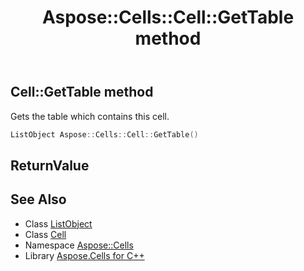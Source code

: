 ﻿---
title: Aspose::Cells::Cell::GetTable method
linktitle: GetTable
second_title: Aspose.Cells for C++ API Reference
description: 'Aspose::Cells::Cell::GetTable method. Gets the table which contains this cell in C++.'
type: docs
weight: 7700
url: /cpp/aspose.cells/cell/gettable/
---
## Cell::GetTable method


Gets the table which contains this cell.

```cpp
ListObject Aspose::Cells::Cell::GetTable()
```


## ReturnValue



## See Also

* Class [ListObject](../../../aspose.cells.tables/listobject/)
* Class [Cell](../)
* Namespace [Aspose::Cells](../../)
* Library [Aspose.Cells for C++](../../../)
